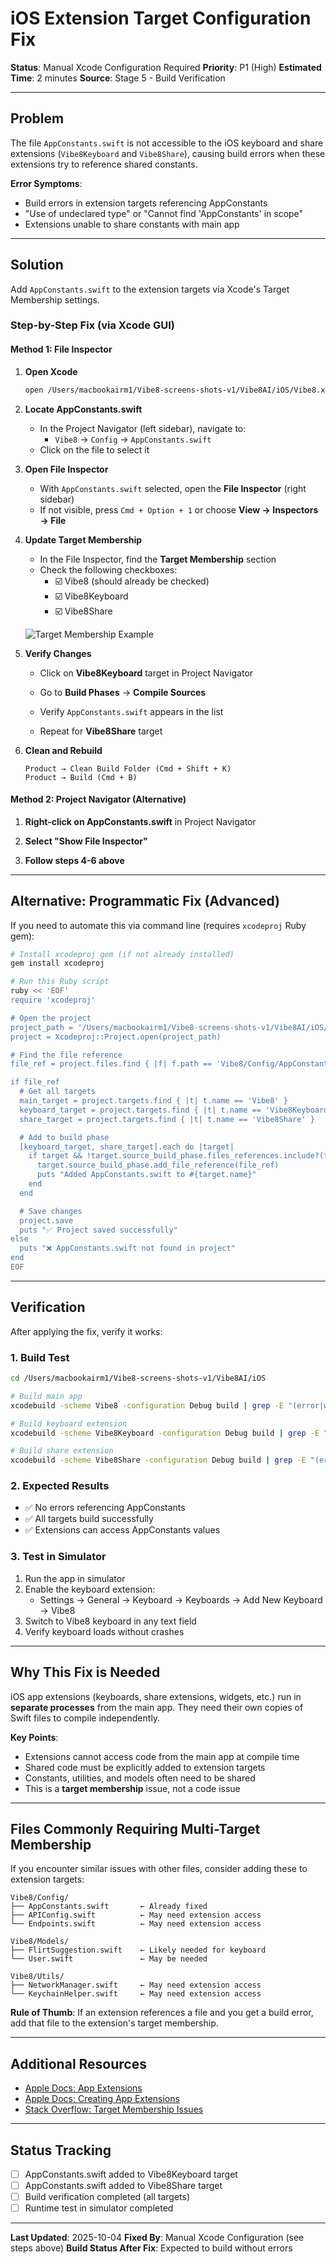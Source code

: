 # iOS Extension Target Configuration Fix

**Status**: Manual Xcode Configuration Required
**Priority**: P1 (High)
**Estimated Time**: 2 minutes
**Source**: Stage 5 - Build Verification

---

## Problem

The file `AppConstants.swift` is not accessible to the iOS keyboard and share extensions (`Vibe8Keyboard` and `Vibe8Share`), causing build errors when these extensions try to reference shared constants.

**Error Symptoms**:
- Build errors in extension targets referencing AppConstants
- "Use of undeclared type" or "Cannot find 'AppConstants' in scope"
- Extensions unable to share constants with main app

---

## Solution

Add `AppConstants.swift` to the extension targets via Xcode's Target Membership settings.

### Step-by-Step Fix (via Xcode GUI)

#### Method 1: File Inspector

1. **Open Xcode**
   ```bash
   open /Users/macbookairm1/Vibe8-screens-shots-v1/Vibe8AI/iOS/Vibe8.xcodeproj
   ```

2. **Locate AppConstants.swift**
   - In the Project Navigator (left sidebar), navigate to:
     - `Vibe8` → `Config` → `AppConstants.swift`
   - Click on the file to select it

3. **Open File Inspector**
   - With `AppConstants.swift` selected, open the **File Inspector** (right sidebar)
   - If not visible, press `Cmd + Option + 1` or choose **View → Inspectors → File**

4. **Update Target Membership**
   - In the File Inspector, find the **Target Membership** section
   - Check the following checkboxes:
     - ☑️ Vibe8 (should already be checked)
     - ☑️ Vibe8Keyboard
     - ☑️ Vibe8Share

   ![Target Membership Example](https://docs-assets.developer.apple.com/published/d0e8f8ae1e/target-membership~dark@2x.png)

5. **Verify Changes**
   - Click on **Vibe8Keyboard** target in Project Navigator
   - Go to **Build Phases** → **Compile Sources**
   - Verify `AppConstants.swift` appears in the list

   - Repeat for **Vibe8Share** target

6. **Clean and Rebuild**
   ```
   Product → Clean Build Folder (Cmd + Shift + K)
   Product → Build (Cmd + B)
   ```

#### Method 2: Project Navigator (Alternative)

1. **Right-click on AppConstants.swift** in Project Navigator

2. **Select "Show File Inspector"**

3. **Follow steps 4-6 above**

---

## Alternative: Programmatic Fix (Advanced)

If you need to automate this via command line (requires `xcodeproj` Ruby gem):

```bash
# Install xcodeproj gem (if not already installed)
gem install xcodeproj

# Run this Ruby script
ruby << 'EOF'
require 'xcodeproj'

# Open the project
project_path = '/Users/macbookairm1/Vibe8-screens-shots-v1/Vibe8AI/iOS/Vibe8.xcodeproj'
project = Xcodeproj::Project.open(project_path)

# Find the file reference
file_ref = project.files.find { |f| f.path == 'Vibe8/Config/AppConstants.swift' }

if file_ref
  # Get all targets
  main_target = project.targets.find { |t| t.name == 'Vibe8' }
  keyboard_target = project.targets.find { |t| t.name == 'Vibe8Keyboard' }
  share_target = project.targets.find { |t| t.name == 'Vibe8Share' }

  # Add to build phase
  [keyboard_target, share_target].each do |target|
    if target && !target.source_build_phase.files_references.include?(file_ref)
      target.source_build_phase.add_file_reference(file_ref)
      puts "Added AppConstants.swift to #{target.name}"
    end
  end

  # Save changes
  project.save
  puts "✅ Project saved successfully"
else
  puts "❌ AppConstants.swift not found in project"
end
EOF
```

---

## Verification

After applying the fix, verify it works:

### 1. Build Test

```bash
cd /Users/macbookairm1/Vibe8-screens-shots-v1/Vibe8AI/iOS

# Build main app
xcodebuild -scheme Vibe8 -configuration Debug build | grep -E "(error|warning|AppConstants)"

# Build keyboard extension
xcodebuild -scheme Vibe8Keyboard -configuration Debug build | grep -E "(error|warning|AppConstants)"

# Build share extension
xcodebuild -scheme Vibe8Share -configuration Debug build | grep -E "(error|warning|AppConstants)"
```

### 2. Expected Results

- ✅ No errors referencing AppConstants
- ✅ All targets build successfully
- ✅ Extensions can access AppConstants values

### 3. Test in Simulator

1. Run the app in simulator
2. Enable the keyboard extension:
   - Settings → General → Keyboard → Keyboards → Add New Keyboard → Vibe8
3. Switch to Vibe8 keyboard in any text field
4. Verify keyboard loads without crashes

---

## Why This Fix is Needed

iOS app extensions (keyboards, share extensions, widgets, etc.) run in **separate processes** from the main app. They need their own copies of Swift files to compile independently.

**Key Points**:
- Extensions cannot access code from the main app at compile time
- Shared code must be explicitly added to extension targets
- Constants, utilities, and models often need to be shared
- This is a **target membership** issue, not a code issue

---

## Files Commonly Requiring Multi-Target Membership

If you encounter similar issues with other files, consider adding these to extension targets:

```
Vibe8/Config/
├── AppConstants.swift       ← Already fixed
├── APIConfig.swift          ← May need extension access
└── Endpoints.swift          ← May need extension access

Vibe8/Models/
├── FlirtSuggestion.swift    ← Likely needed for keyboard
└── User.swift               ← May be needed

Vibe8/Utils/
├── NetworkManager.swift     ← May need extension access
└── KeychainHelper.swift     ← May need extension access
```

**Rule of Thumb**: If an extension references a file and you get a build error, add that file to the extension's target membership.

---

## Additional Resources

- [Apple Docs: App Extensions](https://developer.apple.com/app-extensions/)
- [Apple Docs: Creating App Extensions](https://developer.apple.com/library/archive/documentation/General/Conceptual/ExtensibilityPG/index.html)
- [Stack Overflow: Target Membership Issues](https://stackoverflow.com/questions/tagged/target-membership+ios)

---

## Status Tracking

- [ ] AppConstants.swift added to Vibe8Keyboard target
- [ ] AppConstants.swift added to Vibe8Share target
- [ ] Build verification completed (all targets)
- [ ] Runtime test in simulator completed

---

**Last Updated**: 2025-10-04
**Fixed By**: Manual Xcode Configuration (see steps above)
**Build Status After Fix**: Expected to build without errors
